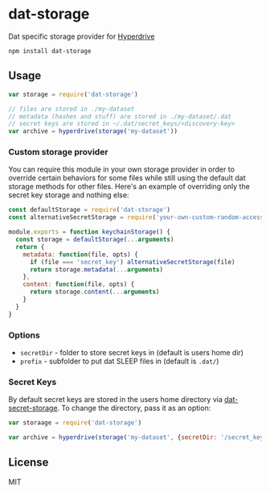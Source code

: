 # dat-storage

Dat specific storage provider for [Hyperdrive](https://github.com/mafintosh/hyperdrive)

```
npm install dat-storage
```

## Usage

``` js
var storage = require('dat-storage')

// files are stored in ./my-dataset
// metadata (hashes and stuff) are stored in ./my-dataset/.dat
// secret keys are stored in ~/.dat/secret_keys/<discovery-key>
var archive = hyperdrive(storage('my-dataset'))
```

### Custom storage provider

You can require this module in your own storage provider in order to override certain behaviors for some files while still using the default dat storage methods for other files. Here's an example of overriding only the secret key storage and nothing else:

```js
const defaultStorage = require('dat-storage')
const alternativeSecretStorage = require('your-own-custom-random-access-file-module')

module.exports = function keychainStorage() {
  const storage = defaultStorage(...arguments)
  return {
    metadata: function(file, opts) {
      if (file === 'secret_key') alternativeSecretStorage(file)
      return storage.metadata(...arguments)
    },
    content: function(file, opts) {
      return storage.content(...arguments)
    }
  }
}
```

### Options

- `secretDir` - folder to store secret keys in (default is users home dir)
- `prefix` - subfolder to put dat SLEEP files in (default is `.dat/`)

### Secret Keys

By default secret keys are stored in the users home directory via [dat-secret-storage](https://github.com/joehand/dat-secret-storage). To change the directory, pass it as an option:

```js
var storaage = require('dat-storage')

var archive = hyperdrive(storage('my-dataset', {secretDir: '/secret_keys'})
```

## License

MIT
